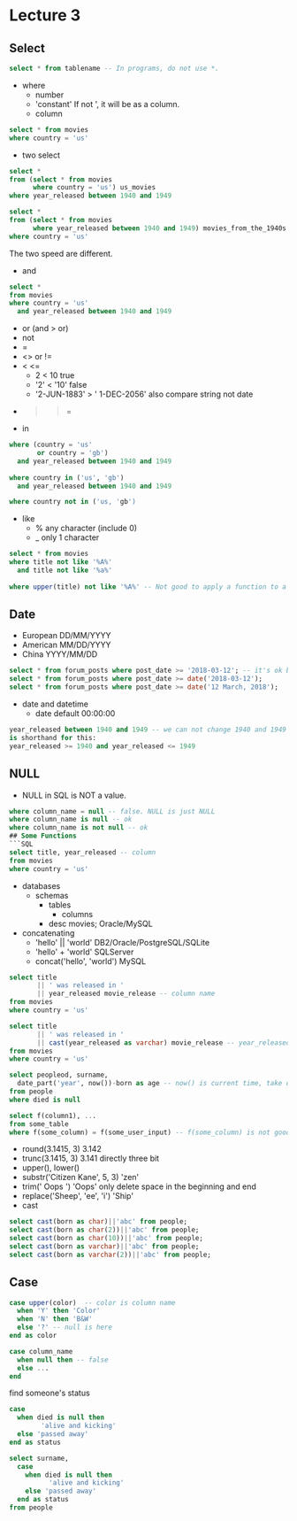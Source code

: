 # Lecture 3
## Select
```SQL
select * from tablename -- In programs, do not use *.
```
* where
  * number
  * 'constant' If not ', it will be as a column.
  * column
```SQL
select * from movies
where country = 'us'
```
* two select
```SQL
select *
from (select * from movies
      where country = 'us') us_movies
where year_released between 1940 and 1949
```
```SQL
select *
from (select * from movies
      where year_released between 1940 and 1949) movies_from_the_1940s
where country = 'us'
```
The two speed are different.
* and
```SQL
select *
from movies
where country = 'us'
  and year_released between 1940 and 1949
```
* or (and > or)
* not
* =
* <> or !=
* < <=
  * 2 < 10 true
  * '2' < '10' false
  * '2-JUN-1883' > ' 1-DEC-2056' also compare string not date
* > >=
* in
```SQL
where (country = 'us'
       or country = 'gb')
  and year_released between 1940 and 1949
  
where country in ('us', 'gb')
  and year_released between 1940 and 1949
```
```SQL
where country not in ('us, 'gb')
```
* like
  * % any character (include 0)
  * _ only 1 character
```SQL
select * from movies
where title not like '%A%'
  and title not like '%a%'
  
where upper(title) not like '%A%' -- Not good to apply a function to a searched column
```
## Date
* European DD/MM/YYYY
* American MM/DD/YYYY
* China YYYY/MM/DD
```SQL
select * from forum_posts where post_date >= '2018-03-12'; -- it's ok but prefer the following.
select * from forum_posts where post_date >= date('2018-03-12');
select * from forum_posts where post_date >= date('12 March, 2018');
```
* date and datetime
  * date default 00:00:00
```SQL
year_released between 1940 and 1949 -- we can not change 1940 and 1949
is shorthand for this:
year_released >= 1940 and year_released <= 1949
```
## NULL
* NULL in SQL is NOT a value.
```SQL
where column_name = null -- false. NULL is just NULL
where column_name is null -- ok
where column_name is not null -- ok
## Some Functions
```SQL
select title, year_released -- column
from movies
where country = 'us'
```
* databases
  * schemas
    * tables
      * columns
    * desc movies; Oracle/MySQL
* concatenating
  * 'hello' || 'world' DB2/Oracle/PostgreSQL/SQLite
  * 'hello' + 'world' SQLServer
  * concat('hello', 'world') MySQL
```SQL
select title
       || ' was released in '
       || year_released movie_release -- column name
from movies
where country = 'us'
```
```SQL
select title
       || ' was released in '
       || cast(year_released as varchar) movie_release -- year_released is int, better convert to varchar
from movies
where country = 'us'
```
```SQL
select peopleod, surname,
  date_part('year', now())-born as age -- now() is current time, take out year of current time
from people
where died is null
```
```SQL
select f(column1), ...
from some_table
where f(some_column) = f(some_user_input) -- f(some_column) is not good
```
* round(3.1415, 3)  3.142
* trunc(3.1415, 3)  3.141 directly three bit
* upper(), lower()
* substr('Citizen Kane', 5, 3)  'zen'
* trim(' Oops ')  'Oops'  only delete space in the beginning and end
* replace('Sheep', 'ee', 'i')  'Ship'
* cast
```SQL
select cast(born as char)||'abc' from people;
select cast(born as char(2))||'abc' from people;
select cast(born as char(10))||'abc' from people;
select cast(born as varchar)||'abc' from people;
select cast(born as varchar(2))||'abc' from people;
```
## Case
```SQL
case upper(color)  -- color is column name
  when 'Y' then 'Color' 
  when 'N' then 'B&W'
  else '?' -- null is here
end as color
```
```SQL
case column_name
  when null then -- false
  else ...
end
```
find someone's status
```SQL
case
  when died is null then
        'alive and kicking'
  else 'passed away'
end as status
```
```SQL
select surname,
  case
    when died is null then
          'alive and kicking'
    else 'passed away'
  end as status
from people
```
